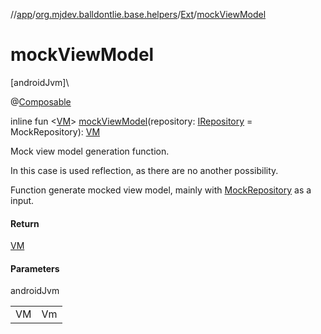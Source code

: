 //[app](../../../index.md)/[org.mjdev.balldontlie.base.helpers](../index.md)/[Ext](index.md)/[mockViewModel](mock-view-model.md)

# mockViewModel

[androidJvm]\

@[Composable](https://developer.android.com/reference/kotlin/androidx/compose/runtime/Composable.html)

inline fun &lt;[VM](mock-view-model.md)&gt; [mockViewModel](mock-view-model.md)(repository: [IRepository](../../org.mjdev.balldontlie.repository.def/-i-repository/index.md) = MockRepository): [VM](mock-view-model.md)

Mock view model generation function.

In this case is used reflection, as there are no another possibility.

Function generate mocked view model, mainly with [MockRepository](../../org.mjdev.balldontlie.repository.impl/-mocked-repository/-companion/-mock-repository.md) as a input.

#### Return

[VM](mock-view-model.md)

#### Parameters

androidJvm

| | |
|---|---|
| VM | Vm |
